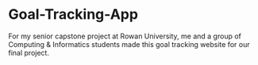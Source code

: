 # Goal-Tracking-App
For my senior capstone project at Rowan University, me and a group of Computing & Informatics students made this goal tracking website for our final project.


